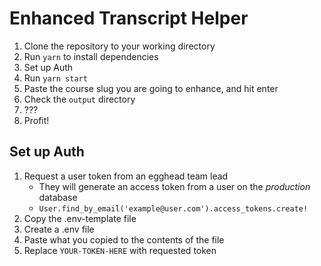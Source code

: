 # Enhanced Transcript Helper

1. Clone the repository to your working directory
2. Run `yarn` to install dependencies
3. Set up Auth
4. Run `yarn start`
5. Paste the course slug you are going to enhance, and hit enter
6. Check the `output` directory
7. ???
8. Profit!

## Set up Auth
1. Request a user token from an egghead team lead
    * They will generate an access token from a user on the *production* database
    * `User.find_by_email('example@user.com').access_tokens.create!`
2. Copy the .env-template file
3. Create a .env file
4. Paste what you copied to the contents of the file
5. Replace `YOUR-TOKEN-HERE` with requested token
